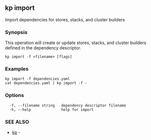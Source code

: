 ## kp import

Import dependencies for stores, stacks, and cluster builders

### Synopsis

This operation will create or update stores, stacks, and cluster builders defined in the dependency descriptor.

```
kp import -f <filename> [flags]
```

### Examples

```
kp import -f dependencies.yaml
cat dependencies.yaml | kp import -f -
```

### Options

```
  -f, --filename string   dependency descriptor filename
  -h, --help              help for import
```

### SEE ALSO

* [kp](kp.md)	 - 

